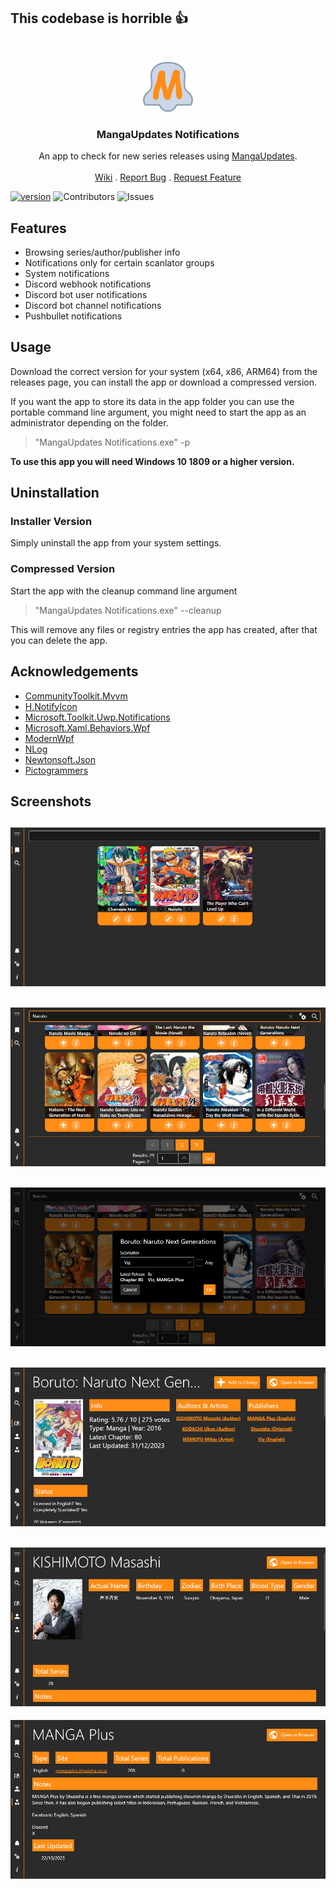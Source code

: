 ## This codebase is horrible 👍

<br/>
<p align="center">
  <a href="https://github.com/FawazTakhji/MangaUpdates-Notifications">
    <img src="assets/logo.png" alt="Logo" width="80" height="80">
  </a>

  <h3 align="center">MangaUpdates Notifications</h3>

  <p align="center">
    An app to check for new series releases using <a href="https://www.mangaupdates.com">MangaUpdates</a>.
    <br/>
    <br/>
    <a href="https://github.com/FawazTakhji/MangaUpdates-Notifications/wiki">Wiki</a>
    .
    <a href="https://github.com/FawazTakhji/MangaUpdates-Notifications/issues/new?labels=bug&template=bug_report.md">Report Bug</a>
    .
    <a href="https://github.com/FawazTakhji/MangaUpdates-Notifications/issues/new?labels=enhancement&template=feature_request.md">Request Feature</a>
  </p>
</p>

[![version](https://img.shields.io/github/v/release/FawazTakhji/MangaUpdates-Notifications?color=Green&include_prereleases)](https://github.com/FawazTakhji/MangaUpdates-Notifications/releases) ![Contributors](https://img.shields.io/github/contributors/FawazTakhji/MangaUpdates-Notifications?color=dark-green) ![Issues](https://img.shields.io/github/issues/FawazTakhji/MangaUpdates-Notifications)

## Features

* Browsing series/author/publisher info
* Notifications only for certain scanlator groups
* System notifications
* Discord webhook notifications
* Discord bot user notifications
* Discord bot channel notifications
* Pushbullet notifications

## Usage

Download the correct version for your system (x64, x86, ARM64) from the releases page, you can install the app or download a compressed version.

If you want the app to store its data in the app folder you can use the portable command line argument, you might need to start the app as an administrator depending on the folder.
> "MangaUpdates Notifications.exe" -p

**To use this app you will need Windows 10 1809 or a higher version.**

## Uninstallation

### Installer Version

Simply uninstall the app from your system settings.

### Compressed Version

Start the app with the cleanup command line argument
> "MangaUpdates Notifications.exe" --cleanup

This will remove any files or registry entries the app has created, after that you can delete the app.

## Acknowledgements

* [CommunityToolkit.Mvvm](https://github.com/CommunityToolkit/dotnet)
* [H.NotifyIcon](https://github.com/HavenDV/H.NotifyIcon)
* [Microsoft.Toolkit.Uwp.Notifications](https://github.com/CommunityToolkit/WindowsCommunityToolkit)
* [Microsoft.Xaml.Behaviors.Wpf](https://github.com/Microsoft/XamlBehaviorsWpf)
* [ModernWpf](https://github.com/Kinnara/ModernWpf)
* [NLog](https://github.com/NLog/NLog)
* [Newtonsoft.Json](https://github.com/JamesNK/Newtonsoft.Json)
* [Pictogrammers](https://pictogrammers.com)

## Screenshots
![Library](assets/screenshot1.png)
---
![Search](assets/screenshot2.png)
---
![Adding Manga](assets/screenshot3.png)
---
![Manga Info](assets/screenshot4.png)
---
![Author Info](assets/screenshot5.png)
---
![Publisher Info](assets/screenshot6.png)
